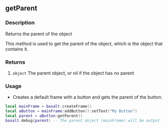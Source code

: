 ## getParent

### Description

Returns the parent of the object

This method is used to get the parent of the object, which is the object that contains it.

### Returns

1. `object` The parent object, or nil if the object has no parent

### Usage

* Creates a default frame with a button and gets the parent of the button.

```lua
local mainFrame = basalt.createFrame()
local aButton = mainFrame:addButton():setText("My Button")
local parent = aButton:getParent()
basalt.debug(parent) -- The parent object (mainFrame) will be output
```
